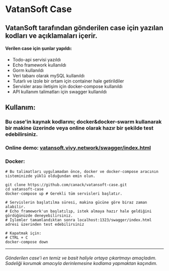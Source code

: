 # VatanSoft Case

## VatanSoft tarafından gönderilen case için yazılan kodları ve açıklamaları içerir.

#### Verilen case için şunlar yapıldı:
- Todo-api servisi yazıldı
- Echo framework kullanıldı
- Gorm kullanıldı
- Veri tabanı olarak mySQL kullanıldı 
- Tutarlı ve izole bir ortam için container hale getirildiler
- Servisler arası iletişim için docker-compose kullanıldı
- API kullanım talimatları için swagger kullanıldı

## Kullanım:

### Bu case'in kaynak kodlarını; docker&docker-swarm kullanarak bir makine üzerinde veya online olarak hazır bir şekilde test edebilirsiniz.

### Online demo: [vatansoft.vivy.network/swagger/index.html](http://vatansoft.vivy.network/swagger/index.html)

###  Docker:
```shell
# Bu talimatları uygulamadan önce, docker ve docker-compose aracının sisteminizde yüklü olduğundan emin olun.

git clone https://github.com/canack/vatansoft-case.git
cd vatansoft-case
docker-compose up # Gerekli tüm servisleri başlatır.

# Servislerin başlatılma süresi, makina gücüne göre biraz zaman alabilir.
# Echo framework'un başlatılıp, istek almaya hazır hale geldiğini gördüğünüzde deneyebilirsiniz. 
# İşlemler tamamlandıktan sonra localhost:1323/swagger/index.html adresi üzerinden test edebilirsiniz

# Kapatmak için:
# CTRL + C
docker-compose down
```


---


###### Gönderilen case'i en temiz ve basit haliyle ortaya çıkartmayı amaçladım. Sadeliği korumak amacıyla derinlemesine kodlama yapmaktan kaçındım.
